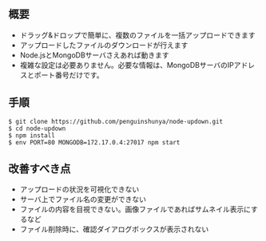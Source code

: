 ## 概要

- ドラッグ&ドロップで簡単に、複数のファイルを一括アップロードできます
- アップロードしたファイルのダウンロードが行えます
- Node.jsとMongoDBサーバさえあれば動きます
- 複雑な設定は必要ありません。必要な情報は、MongoDBサーバのIPアドレスとポート番号だけです。

## 手順

```
$ git clone https://github.com/penguinshunya/node-updown.git
$ cd node-updown
$ npm install
$ env PORT=80 MONGODB=172.17.0.4:27017 npm start
```

## 改善すべき点

- アップロードの状況を可視化できない
- サーバ上でファイル名の変更ができない
- ファイルの内容を目視できない。画像ファイルであればサムネイル表示にするなど
- ファイル削除時に、確認ダイアログボックスが表示されない
